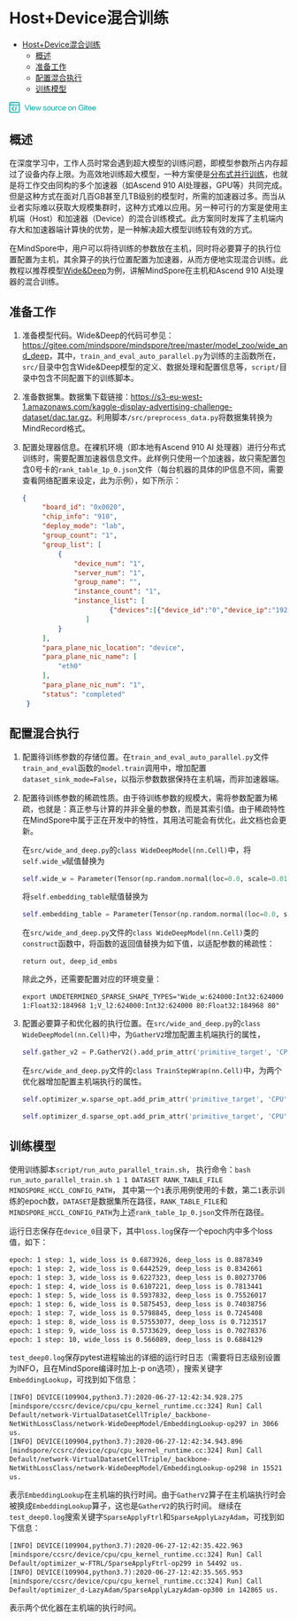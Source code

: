 # Host+Device混合训练

<!-- TOC -->

- [Host+Device混合训练](#Host+Device混合训练)
    - [概述](#概述)
    - [准备工作](#准备工作)
    - [配置混合执行](#配置混合执行)
    - [训练模型](#训练模型)

<!-- /TOC -->

<a href="https://gitee.com/mindspore/docs/blob/master/tutorials/source_zh_cn/advanced_use/host_device_training.md" target="_blank"><img src="../_static/logo_source.png"></a>

## 概述

在深度学习中，工作人员时常会遇到超大模型的训练问题，即模型参数所占内存超过了设备内存上限。为高效地训练超大模型，一种方案便是[分布式并行训练](https://www.mindspore.cn/tutorial/zh-CN/master/advanced_use/distributed_training.html)，也就是将工作交由同构的多个加速器（如Ascend 910 AI处理器，GPU等）共同完成。但是这种方式在面对几百GB甚至几TB级别的模型时，所需的加速器过多。而当从业者实际难以获取大规模集群时，这种方式难以应用。另一种可行的方案是使用主机端（Host）和加速器（Device）的混合训练模式。此方案同时发挥了主机端内存大和加速器端计算快的优势，是一种解决超大模型训练较有效的方式。

在MindSpore中，用户可以将待训练的参数放在主机，同时将必要算子的执行位置配置为主机，其余算子的执行位置配置为加速器，从而方便地实现混合训练。此教程以推荐模型[Wide&Deep](https://gitee.com/mindspore/mindspore/tree/master/model_zoo/wide_and_deep)为例，讲解MindSpore在主机和Ascend 910 AI处理器的混合训练。

## 准备工作

1. 准备模型代码。Wide&Deep的代码可参见：<https://gitee.com/mindspore/mindspore/tree/master/model_zoo/wide_and_deep>，其中，`train_and_eval_auto_parallel.py`为训练的主函数所在，`src/`目录中包含Wide&Deep模型的定义、数据处理和配置信息等，`script/`目录中包含不同配置下的训练脚本。

2. 准备数据集。数据集下载链接：<https://s3-eu-west-1.amazonaws.com/kaggle-display-advertising-challenge-dataset/dac.tar.gz>。利用脚本`/src/preprocess_data.py`将数据集转换为MindRecord格式。

3. 配置处理器信息。在裸机环境（即本地有Ascend 910 AI 处理器）进行分布式训练时，需要配置加速器信息文件。此样例只使用一个加速器，故只需配置包含0号卡的`rank_table_1p_0.json`文件（每台机器的具体的IP信息不同，需要查看网络配置来设定，此为示例），如下所示：

    ```json
    {
         "board_id": "0x0020",
         "chip_info": "910",
         "deploy_mode": "lab",
         "group_count": "1",
         "group_list": [
             {
                 "device_num": "1",
                 "server_num": "1",
                 "group_name": "",
                 "instance_count": "1",
                 "instance_list": [
                          {"devices":[{"device_id":"0","device_ip":"192.1.113.246"}],"rank_id":"0","server_id":"10.155.170.16"}
                    ]
             }
         ],
         "para_plane_nic_location": "device",
         "para_plane_nic_name": [
             "eth0"
         ],
         "para_plane_nic_num": "1",
         "status": "completed"
     }
    
    ```

## 配置混合执行

1. 配置待训练参数的存储位置。在`train_and_eval_auto_parallel.py`文件`train_and_eval`函数的`model.train`调用中，增加配置`dataset_sink_mode=False`，以指示参数数据保持在主机端，而非加速器端。

2. 配置待训练参数的稀疏性质。由于待训练参数的规模大，需将参数配置为稀疏，也就是：真正参与计算的并非全量的参数，而是其索引值。由于稀疏特性在MindSpore中属于正在开发中的特性，其用法可能会有优化，此文档也会更新。
    
    在`src/wide_and_deep.py`的`class WideDeepModel(nn.Cell)`中，将`self.wide_w`赋值替换为
    
    ```python
    self.wide_w = Parameter(Tensor(np.random.normal(loc=0.0, scale=0.01, size=[184968, 1]).astype(dtype=np_type)), name='Wide_w', sparse_grad='Wide_w')
    ``` 
    
    将`self.embedding_table`赋值替换为
    
    ```python
    self.embedding_table = Parameter(Tensor(np.random.normal(loc=0.0, scale=0.01, size=[184968, 80]).astype(dtype=np_type)), name='V_l2',  sparse_grad='V_l2')
    ```
    
    在`src/wide_and_deep.py`文件的`class WideDeepModel(nn.Cell)`类的`construct`函数中，将函数的返回值替换为如下值，以适配参数的稀疏性：
    
    ```
    return out, deep_id_embs
    ```
    
    除此之外，还需要配置对应的环境变量：
    
    ```shell
    export UNDETERMINED_SPARSE_SHAPE_TYPES="Wide_w:624000:Int32:624000 1:Float32:184968 1;V_l2:624000:Int32:624000 80:Float32:184968 80"
    ```

3. 配置必要算子和优化器的执行位置。在`src/wide_and_deep.py`的`class WideDeepModel(nn.Cell)`中，为`GatherV2`增加配置主机端执行的属性，

    ```python
    self.gather_v2 = P.GatherV2().add_prim_attr('primitive_target', 'CPU')
    ```
    
    在`src/wide_and_deep.py`文件的`class TrainStepWrap(nn.Cell)`中，为两个优化器增加配置主机端执行的属性。
    
    ```python
    self.optimizer_w.sparse_opt.add_prim_attr('primitive_target', 'CPU')
    ```
    
    ```python
    self.optimizer_d.sparse_opt.add_prim_attr('primitive_target', 'CPU')
    ```

## 训练模型

使用训练脚本`script/run_auto_parallel_train.sh`，
执行命令：`bash run_auto_parallel_train.sh 1 1 DATASET RANK_TABLE_FILE MINDSPORE_HCCL_CONFIG_PATH`，
其中第一个`1`表示用例使用的卡数，第二`1`表示训练的epoch数，`DATASET`是数据集所在路径，`RANK_TABLE_FILE`和`MINDSPORE_HCCL_CONFIG_PATH`为上述`rank_table_1p_0.json`文件所在路径。

运行日志保存在`device_0`目录下，其中`loss.log`保存一个epoch内中多个loss值，如下：

```
epoch: 1 step: 1, wide_loss is 0.6873926, deep_loss is 0.8878349
epoch: 1 step: 2, wide_loss is 0.6442529, deep_loss is 0.8342661
epoch: 1 step: 3, wide_loss is 0.6227323, deep_loss is 0.80273706
epoch: 1 step: 4, wide_loss is 0.6107221, deep_loss is 0.7813441
epoch: 1 step: 5, wide_loss is 0.5937832, deep_loss is 0.75526017
epoch: 1 step: 6, wide_loss is 0.5875453, deep_loss is 0.74038756
epoch: 1 step: 7, wide_loss is 0.5798845, deep_loss is 0.7245408
epoch: 1 step: 8, wide_loss is 0.57553077, deep_loss is 0.7123517
epoch: 1 step: 9, wide_loss is 0.5733629, deep_loss is 0.70278376
epoch: 1 step: 10, wide_loss is 0.566089, deep_loss is 0.6884129
```

`test_deep0.log`保存pytest进程输出的详细的运行时日志（需要将日志级别设置为INFO，且在MindSpore编译时加上-p on选项），搜索关键字`EmbeddingLookup`，可找到如下信息：

```
[INFO] DEVICE(109904,python3.7):2020-06-27-12:42:34.928.275 [mindspore/ccsrc/device/cpu/cpu_kernel_runtime.cc:324] Run] Call Default/network-VirtualDatasetCellTriple/_backbone-NetWithLossClass/network-WideDeepModel/EmbeddingLookup-op297 in 3066 us.
[INFO] DEVICE(109904,python3.7):2020-06-27-12:42:34.943.896 [mindspore/ccsrc/device/cpu/cpu_kernel_runtime.cc:324] Run] Call Default/network-VirtualDatasetCellTriple/_backbone-NetWithLossClass/network-WideDeepModel/EmbeddingLookup-op298 in 15521 us.
```

表示`EmbeddingLookup`在主机端的执行时间。由于`GatherV2`算子在主机端执行时会被换成`EmbeddingLookup`算子，这也是`GatherV2`的执行时间。
继续在`test_deep0.log`搜索关键字`SparseApplyFtrl`和`SparseApplyLazyAdam`，可找到如下信息：

```
[INFO] DEVICE(109904,python3.7):2020-06-27-12:42:35.422.963 [mindspore/ccsrc/device/cpu/cpu_kernel_runtime.cc:324] Run] Call Default/optimizer_w-FTRL/SparseApplyFtrl-op299 in 54492 us.
[INFO] DEVICE(109904,python3.7):2020-06-27-12:42:35.565.953 [mindspore/ccsrc/device/cpu/cpu_kernel_runtime.cc:324] Run] Call Default/optimizer_d-LazyAdam/SparseApplyLazyAdam-op300 in 142865 us.
```

表示两个优化器在主机端的执行时间。